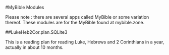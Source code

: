#MyBible Modules

  Please note : there are several apps called MyBible or some variation thereof. These modules are for the MyBible found at mybible.zone.

##LukeHeb2Cor.plan.SQLite3

  This is a reading plan for reading Luke, Hebrews and 2 Corinthians in a year, actually in about 10 months.
